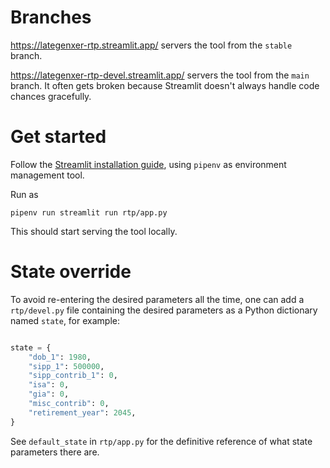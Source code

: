 # Branches

https://lategenxer-rtp.streamlit.app/ servers the tool from the `stable`
branch.

https://lategenxer-rtp-devel.streamlit.app/ servers the tool from the `main`
branch.  It often gets broken because Streamlit doesn't always handle code
chances gracefully.

# Get started

Follow the [Streamlit installation
guide](https://docs.streamlit.io/library/get-started/installation), using
`pipenv` as environment management tool.

Run as

```shell
pipenv run streamlit run rtp/app.py
```

This should start serving the tool locally.

# State override

To avoid re-entering the desired parameters all the time, one can add a
`rtp/devel.py` file containing the desired parameters as a Python dictionary
named `state`, for example:

```python

state = {
    "dob_1": 1980,
    "sipp_1": 500000,
    "sipp_contrib_1": 0,
    "isa": 0,
    "gia": 0,
    "misc_contrib": 0,
    "retirement_year": 2045,
}

```

See `default_state` in `rtp/app.py` for the definitive reference of what state
parameters there are.
